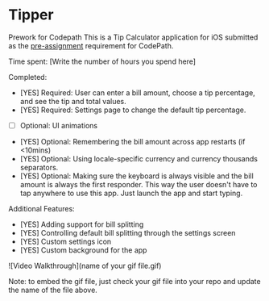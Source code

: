 # Tipper
Prework for Codepath
This is a Tip Calculator application for iOS submitted as the [pre-assignment](https://gist.github.com/timothy1ee/7747214) requirement for CodePath.

Time spent: [Write the number of hours you spend here]

Completed:

* [YES] Required: User can enter a bill amount, choose a tip percentage, and see the tip and total values.
* [YES] Required: Settings page to change the default tip percentage.
* [ ] Optional: UI animations
* [YES] Optional: Remembering the bill amount across app restarts (if <10mins)
* [YES] Optional: Using locale-specific currency and currency thousands separators.
* [YES] Optional: Making sure the keyboard is always visible and the bill amount is always the first responder. This way the user doesn't have to tap anywhere to use this app. Just launch the app and start typing.

Additional Features: 
* [YES] Adding support for bill splitting
* [YES] Controlling default bill splitting through the settings screen
* [YES] Custom settings icon
* [YES] Custom background for the app

![Video Walkthrough](name of your gif file.gif)

Note: to embed the gif file, just check your gif file into your repo and update the name of the file above.
